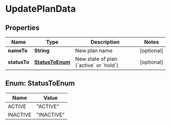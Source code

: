 
# UpdatePlanData

## Properties
Name | Type | Description | Notes
------------ | ------------- | ------------- | -------------
**nameTo** | **String** | New plan name |  [optional]
**statusTo** | [**StatusToEnum**](#StatusToEnum) | New state of plan (&#x60;active&#x60; or &#x60;hold&#x60;) |  [optional]


<a name="StatusToEnum"></a>
## Enum: StatusToEnum
Name | Value
---- | -----
ACTIVE | &quot;ACTIVE&quot;
INACTIVE | &quot;INACTIVE&quot;



